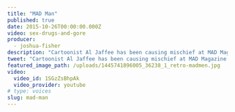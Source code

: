 ```yaml
---
title: "MAD Man"
published: true
date: 2015-10-26T00:00:00.000Z
video: sex-drugs-and-gore
producer:
  - joshua-fisher
description: "Cartoonist Al Jaffee has been causing mischief at MAD Magazine for decades and at 94-years-old, he\'s as irreverent as ever. A new series of Retro Report short docs produced for Facebook. "
tweet: "Cartoonist Al Jaffee has been causing mischief at MAD Magazine for decades and at 94-years-old, he's as irreverent as ever. A new series of Retro Report short docs produced for Facebook."
featured_image_path: /uploads/1445741896005_36238_1_retro-madmen.jpg
video:
  video_id: 1SGzZsBhpAk
  video_provider: youtube
# type: voices
slug: mad-man
---
```

